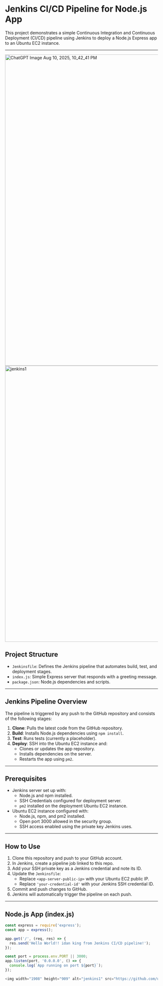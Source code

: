# Jenkins CI/CD Pipeline for Node.js App

This project demonstrates a simple Continuous Integration and Continuous Deployment (CI/CD) pipeline using Jenkins to deploy a Node.js Express app to an Ubuntu EC2 instance.

---
<img width="1536" height="1024" alt="ChatGPT Image Aug 10, 2025, 10_42_41 PM" src="https://github.com/user-attachments/assets/ef34a383-7fd0-4c3b-aa6a-ac2afacba25f" />
<img width="1908" height="909" alt="jenkins1" src="https://github.com/user-attachments/assets/5016fdc7-6f04-4571-811d-6cbdacfc0032" />

## Project Structure

- `Jenkinsfile`: Defines the Jenkins pipeline that automates build, test, and deployment stages.
- `index.js`: Simple Express server that responds with a greeting message.
- `package.json`: Node.js dependencies and scripts.

---

## Jenkins Pipeline Overview

The pipeline is triggered by any push to the GitHub repository and consists of the following stages:

1. **Clone**: Pulls the latest code from the GitHub repository.
2. **Build**: Installs Node.js dependencies using `npm install`.
3. **Test**: Runs tests (currently a placeholder).
4. **Deploy**: SSH into the Ubuntu EC2 instance and:
   - Clones or updates the app repository.
   - Installs dependencies on the server.
   - Restarts the app using `pm2`.

---

## Prerequisites

- Jenkins server set up with:
  - Node.js and npm installed.
  - SSH Credentials configured for deployment server.
  - `pm2` installed on the deployment Ubuntu EC2 instance.
- Ubuntu EC2 instance configured with:
  - Node.js, npm, and pm2 installed.
  - Open port 3000 allowed in the security group.
  - SSH access enabled using the private key Jenkins uses.

---

## How to Use

1. Clone this repository and push to your GitHub account.
2. In Jenkins, create a pipeline job linked to this repo.
3. Add your SSH private key as a Jenkins credential and note its ID.
4. Update the `Jenkinsfile`:
   - Replace `<app-server-public-ip>` with your Ubuntu EC2 public IP.
   - Replace `'your-credential-id'` with your Jenkins SSH credential ID.
5. Commit and push changes to GitHub.
6. Jenkins will automatically trigger the pipeline on each push.

---

## Node.js App (index.js)

```javascript
const express = require('express');
const app = express();

app.get('/', (req, res) => {
  res.send('Hello World!! idan king from Jenkins CI/CD pipeline!');
});

const port = process.env.PORT || 3000;
app.listen(port, '0.0.0.0', () => {
  console.log(`App running on port ${port}`);
});

<img width="1908" height="909" alt="jenkins1" src="https://github.com/user-attachments/assets/26585fd2-6e4d-447c-b1ca-4312310c8ffa" />

